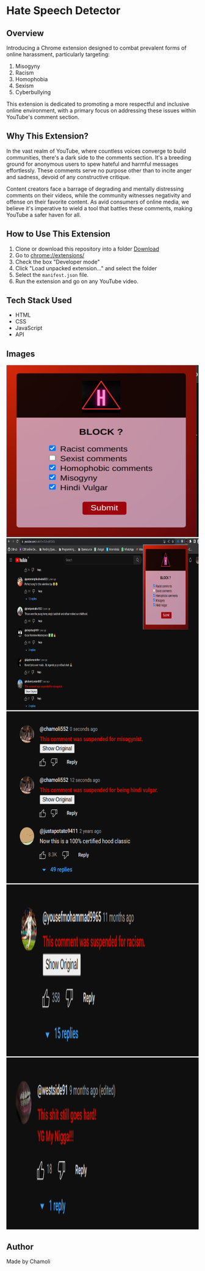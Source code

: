 # Hate Speech Detector

## Overview
Introducing a Chrome extension designed to combat prevalent forms of online harassment, particularly targeting:

1. Misogyny
2. Racism
3. Homophobia
4. Sexism
5. Cyberbullying

This extension is dedicated to promoting a more respectful and inclusive online environment, with a primary focus on addressing these issues within YouTube's comment section.

## Why This Extension?
In the vast realm of YouTube, where countless voices converge to build communities, there's a dark side to the comments section. It's a breeding ground for anonymous users to spew hateful and harmful messages effortlessly. These comments serve no purpose other than to incite anger and sadness, devoid of any constructive critique.

Content creators face a barrage of degrading and mentally distressing comments on their videos, while the community witnesses negativity and offense on their favorite content. As avid consumers of online media, we believe it's imperative to wield a tool that battles these comments, making YouTube a safer haven for all.

## How to Use This Extension
1. Clone or download this repository into a folder <a href="https://drive.google.com/file/d/1Y35sLFSVjxR5B3_8CHotCyxX2cAUb-Ci/view?usp=sharing" target="_blank" rel="noopener noreferrer">Download</a>
2. Go to [chrome://extensions/](chrome://extensions/)
3. Check the box "Developer mode"
4. Click "Load unpacked extension..." and select the folder
5. Select the `manifest.json` file.
6. Run the extension and go on any YouTube video.

## Tech Stack Used
- HTML
- CSS
- JavaScript
- API

## Images
<img src="images/4.png" width="800" height="450">
<img src="images/5.png" width="800" height="450">
<img src="images/1.png" width="800" height="450">
<img src="images/2.png" width="800" height="450">
<img src="images/3.png" width="800" height="450">

## Author
Made by Chamoli 
